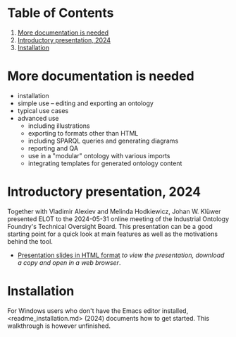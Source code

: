 
# Table of Contents

1.  [More documentation is needed](#orgdfd5310)
2.  [Introductory presentation, 2024](#orgcc27b17)
3.  [Installation](#org322e589)



<a id="orgdfd5310"></a>

# More documentation is needed

-   installation
-   simple use &#x2013; editing and exporting an ontology
-   typical use cases
-   advanced use
    -   including illustrations
    -   exporting to formats other than HTML
    -   including SPARQL queries and generating diagrams
    -   reporting and QA
    -   use in a "modular" ontology with various imports
    -   integrating templates for generated ontology content


<a id="orgcc27b17"></a>

# Introductory presentation, 2024

Together with Vladimir Alexiev and Melinda Hodkiewicz, Johan W. Klüwer presented ELOT to the 2024-05-31 online meeting of the Industrial Ontology Foundry's Technical Oversight Board.
This presentation can be a good starting point for a quick look at main features as well as the motivations behind the tool.

-   [Presentation slides in HTML format](20240525T181908--elot-presented-to-iof-tob__elot_emacs_iof.html) *to view the presentation, download a copy and open in a web browser*.


<a id="org322e589"></a>

# Installation

For Windows users who don't have the Emacs editor installed, <readme_installation.md> (2024) documents how to get started. This walkthrough is however unfinished.

